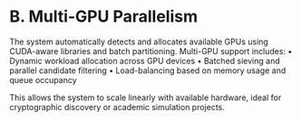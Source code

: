 # B. Multi-GPU Parallelism

The system automatically detects and allocates available GPUs using CUDA-aware libraries and batch partitioning. Multi-GPU support includes:
• Dynamic workload allocation across GPU devices
• Batched sieving and parallel candidate filtering
• Load-balancing based on memory usage and queue occupancy

This allows the system to scale linearly with available hardware, ideal for cryptographic discovery or academic simulation projects.

